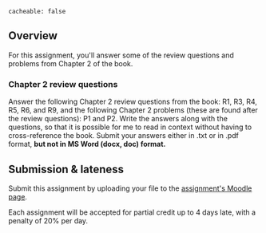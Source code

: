 ```
cacheable: false
```

## Overview

For this assignment, you'll answer some of the review questions and problems from Chapter 2 of the book.

### Chapter 2 review questions

Answer the following Chapter 2 review questions from the book: R1, R3, R4, R5, R6, and R9, and the following Chapter 2 problems (these are found after the review questions): P1 and P2. Write the answers along with the questions, so that it is possible for me to read in context without having to cross-reference the book. Submit your answers either in .txt or in .pdf format, <strong>but not in MS Word (docx, doc) format.</strong>

## Submission & lateness

Submit this assignment by uploading your file to the [assignment's Moodle page](https://moodle.pugetsound.edu/moodle/mod/assign/view.php?id=444565). 

Each assignment will be accepted for partial credit up to 4 days late, with a penalty of 20% per day.

